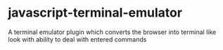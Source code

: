 # javascript-terminal-emulator
A terminal emulator plugin which converts the browser into terminal like look with ability to deal with entered commands
